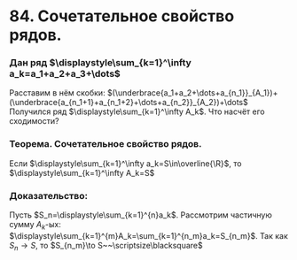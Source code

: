 # 84. Сочетательное свойство рядов.

### Дан ряд $\displaystyle\sum_{k=1}^\infty a_k=a_1+a_2+a_3+\dots$
Расставим в нём скобки:
$(\underbrace{a_1+a_2+\dots+a_{n_1}}_{A_1})+(\underbrace{a_{n_1+1}+a_{n_1+2}+\dots+a_{n_2}}_{A_2})+\dots$
Получился ряд $\displaystyle\sum_{k=1}^\infty A_k$. Что насчёт его сходимости?

### Теорема. Сочетательное свойство рядов.
Если $\displaystyle\sum_{k=1}^\infty a_k=S\in\overline{\R}$, то $\displaystyle\sum_{k=1}^\infty A_k=S$

### Доказательство:
Пусть $S_n=\displaystyle\sum_{k=1}^{n}a_k$.
Рассмотрим частичную сумму $A_k$-ых:
$\displaystyle\sum_{k=1}^{m}A_k=\sum_{k=1}^{n_m}a_k=S_{n_m}$.
Так как $S_n\to S$, то $S_{n_m}\to S~~\scriptsize\blacksquare$